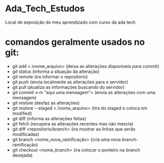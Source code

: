 # Ada_Tech_Estudos
Local de exposição do meu aprendizado com curso da ada tech

# comandos geralmente usados no git:
* git add <.\nome_arquivo> (deixa as alterações disponiveis para commit)
* git status (informa a situação da alteração)
* git remote (ira informar o repositorio) 
* git push <repositorio> <branch> (envia localmente as alterações para o servidor)
* git pull (atualiza as informações buscando do servidor)
* git commit <-m "aqui uma mensagem"> (envia as alterações com uma mensagem)
* git restore (desfaz as alterações)
* git restore --staged <.\nome_arquivo> (tira do staged e coloca em modified)
* git diff (informa as alterações feitas)
* git fetch (recupera as alterações recentes mas não mescla)
* git diff <repositorio/branch> (ira mostrar as linhas que serão modificadas)
* git branch <nome_nova_ramificação> (cria uma nova branch-ramificação)
* git checkout <nome_branch> (ira colocar o ponteiro na branch desejada)
